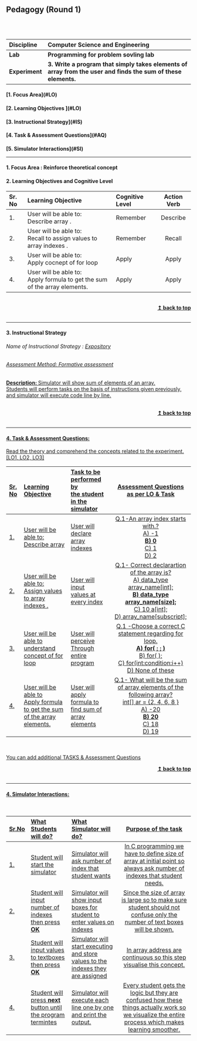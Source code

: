 ## Pedagogy (Round 1)
<p align="center">

<br>
<br>
</p>

<b>Discipline | <b>Computer Science and Engineering
:--|:--|
<b> Lab | <b> Programming for problem sovling lab
<b> Experiment|     <b> 3.  Write a program that simply takes elements of array from the user and finds the sum of these elements.


<h4> [1. Focus Area](#LO)
<h4> [2. Learning Objectives ](#LO)
<h4> [3. Instructional Strategy](#IS)
<h4> [4. Task & Assessment Questions](#AQ)
<h4> [5. Simulator Interactions](#SI)
<hr>

<a name="LO"></a>
#### 1. Focus Area :  Reinforce theoretical concept

#### 2. Learning Objectives and Cognitive Level


Sr. No |	Learning Objective	| Cognitive Level | Action Verb
:--|:--|:--|:-:
1.| User will be able to: <br>Describe array . | Remember | Describe
2.| User will be able to: <br>Recall to assign values to array indexes . | Remember | Recall
3.| User will be able to: <br>Apply cocnept of for loop | Apply | Apply
4.| User will be able to: <br>Apply formula to get the sum of the array elements. | Apply | Apply


<br/>
<div align="right">
    <b><a href="#top">↥ back to top</a></b>
</div>
<br/>
<hr>

<a name="IS"></a>
#### 3. Instructional Strategy
###### Name of Instructional Strategy  :    <u> Expository
###### Assessment Method: Formative assessment 

<u> <b>Description: </b> Simulator will show sum of elements of an array. </u>
<br>
 Students will perform tasks on the basis of instructions given previously, and simulator will execute code line by line.

<br/>
<div align="right">
    <b><a href="#top">↥ back to top</a></b>
</div>
<br/>
<hr>

<a name="AQ"></a>
#### 4. Task & Assessment Questions:

Read the theory and comprehend the concepts related to the experiment. [LO1, LO2, LO3]
<br>

Sr. No |	Learning Objective	| Task to be performed by <br> the student in the simulator | Assessment Questions as per LO & Task
:--|:--|:--|:-:
1.| User will be able to: <br>Describe array | User will declare <br>array indexes  | Q.1-An array index starts with.?<br> A) -1 <br><b>B) 0 </b><br> C) 1 <br> D) 2
2.| User will be able to: <br>Assign values to array indexes . |User will input <br> values at every index | Q.1- Correct declarartion of the array is?<br> A) data_type array_name[int];<br><b>B) data_type array_name[size]; </b><br> C) 10 a[int]; <br> D) array_name[subscript];
3.| User will be able to <br> understand concept of for loop | User will perceive<br>Through entire program  | Q.1 -Choose a correct C statement regarding for loop.<br> <b>A) for( ; ; )</b><br>B) for( ); </b><br> C) for(int:condition:i++) <br> D) None of these 
4.| User will be able to <br>Apply formula to get the sum of the array elements.| User will apply<br> formula to find sum of array elements| Q.1- What will be the sum of array elements of the following array? <br>int[] ar = {2, 4, 6, 8 } <br> A) -20 <br><b>B) 20 </b><br> C) 18 <br> D) 19

 <br>

 <u> You can add additional TASKS & Assessment Questions <u>
<br/>
<div align="right">
    <b><a href="#top">↥ back to top</a></b>
</div>
<br/>
<hr>

<a name="SI"></a>

#### 4. Simulator Interactions:
<br>

Sr.No | What Students will do? |	What Simulator will do?	| Purpose of the task
:--|:--|:--|:--:
1.| Student will start the simulator  | Simulator will ask number of index that student wants  |In C programming we have to define size of array at initial point so always ask number of indexes that student needs.
2.| Student will input number of indexes<br>then press <b>OK</b> | Simulator will show input boxes for student to enter values on indexes  | Since the size of array is large so to make sure student should not confuse only the number of text boxes will be shown.
3.| Student will input values to textboxes<br> then press <b>OK</b> | Simulator will start executing and store values to the indexes they are assigned  |In array address are continuous so this step visualise this concept.
4.| Student will <br> press <b>next</b> button until the program termintes | Simulator will execute each line one by one and print the output.  |Every student gets the logic but they are confused how these things actually work so we visualize the entire process which makes learning smoother.
